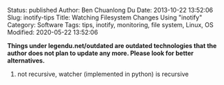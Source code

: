 Status: published
Author: Ben Chuanlong Du
Date: 2013-10-22 13:52:06
Slug: inotify-tips
Title: Watching Filesystem Changes Using "inotify"
Category: Software
Tags: tips, inotify, monitoring, file system, Linux, OS
Modified: 2020-05-22 13:52:06

**Things under legendu.net/outdated are outdated technologies that the author does not plan to update any more. Please look for better alternatives.**
 
1. not recursive, watcher (implemented in python) is recursive 
